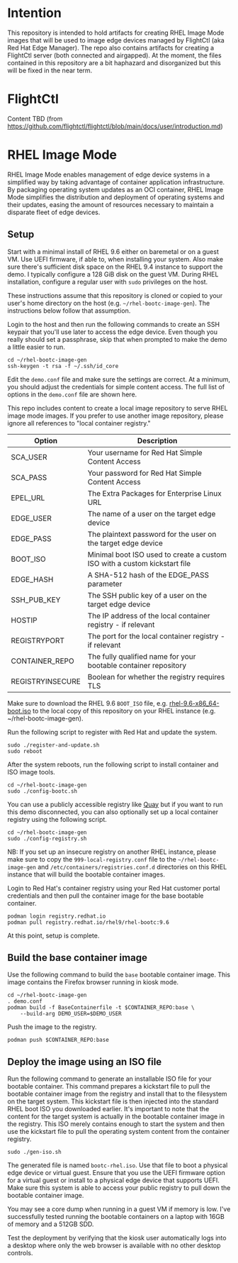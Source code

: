 # Intention

This repository is intended to hold artifacts for creating RHEL Image Mode images 
that will be used to image edge devices managed by FlightCtl (aka Red Hat Edge Manager).
The repo also contains artifacts for creating a FlightCtl server (both connected and airgapped).
At the moment, the files contained in this repository are a bit haphazard and disorganized
but this will be fixed in the near term.

# FlightCtl

Content TBD (from https://github.com/flightctl/flightctl/blob/main/docs/user/introduction.md)

# RHEL Image Mode
RHEL Image Mode enables management of edge device systems in a simplified
way by taking advantage of container application infrastructure. By
packaging operating system updates as an OCI container, RHEL Image Mode
simplifies the distribution and deployment of operating systems and
their updates, easing the amount of resources necessary to maintain a
disparate fleet of edge devices.


## Setup
Start with a minimal install of RHEL 9.6 either on baremetal or on a guest
VM. Use UEFI firmware, if able to, when installing your system. Also make
sure there's sufficient disk space on the RHEL 9.4 instance to support the
demo. I typically configure a 128 GiB disk on the guest VM.  During RHEL
installation, configure a regular user with `sudo` privileges on the host.

These instructions assume that this repository is cloned or copied to your
user's home directory on the host (e.g. `~/rhel-bootc-image-gen`). The
instructions below follow that assumption.

Login to the host and then run the following commands to create an SSH
keypair that you'll use later to access the edge device. Even though you
really should set a passphrase, skip that when prompted to make the demo
a little easier to run.

    cd ~/rhel-bootc-image-gen
    ssh-keygen -t rsa -f ~/.ssh/id_core

Edit the `demo.conf` file and make sure the settings are correct. At a
minimum, you should adjust the credentials for simple content access.
The full list of options in the `demo.conf` file are shown here.

This repo includes content to create a local image repository to serve RHEL image mode
images.  If you prefer to use another image repository, please ignore all references
to "local container registry."

| Option           | Description |
| -----------------| ----------- |
| SCA_USER         | Your username for Red Hat Simple Content Access |
| SCA_PASS         | Your password for Red Hat Simple Content Access |
| EPEL_URL         | The Extra Packages for Enterprise Linux URL |
| EDGE_USER        | The name of a user on the target edge device |
| EDGE_PASS        | The plaintext password for the user on the target edge device |
| BOOT_ISO         | Minimal boot ISO used to create a custom ISO with a custom kickstart file |
| EDGE_HASH        | A SHA-512 hash of the EDGE_PASS parameter |
| SSH_PUB_KEY      | The SSH public key of a user on the target edge device |
| HOSTIP           | The IP address of the local container registry - if relevant|
| REGISTRYPORT     | The port for the local container registry - if relevant |
| CONTAINER_REPO   | The fully qualified name for your bootable container repository |
| REGISTRYINSECURE | Boolean for whether the registry requires TLS |

Make sure to download the RHEL 9.6 `BOOT_ISO` file, e.g. [rhel-9.6-x86_64-boot.iso](https://access.redhat.com/downloads/content/rhel)
to the local copy of this repository on your RHEL instance
(e.g. ~/rhel-bootc-image-gen).

Run the following script to register with Red Hat and update the system.

    sudo ./register-and-update.sh
    sudo reboot

After the system reboots, run the following script to install container
and ISO image tools.

    cd ~/rhel-bootc-image-gen
    sudo ./config-bootc.sh

You can use a publicly accessible registry like [Quay](https://quay.io)
but if you want to run this demo disconnected, you can also optionally
set up a local container registry using the following script.

    cd ~/rhel-bootc-image-gen
    sudo ./config-registry.sh

NB: If you set up an insecure registry on another RHEL instance,
please make sure to copy the `999-local-registry.conf` file to the
`~/rhel-bootc-image-gen` and `/etc/containers/registries.conf.d`
directories on this RHEL instance that will build the bootable container
images.

Login to Red Hat's container registry using your Red Hat customer portal
credentials and then pull the container image for the base bootable
container.

    podman login registry.redhat.io
    podman pull registry.redhat.io/rhel9/rhel-bootc:9.6

At this point, setup is complete.

## Build the base container image
Use the following command to build the `base` bootable container
image. This image contains the Firefox browser running in kiosk mode.

    cd ~/rhel-bootc-image-gen
    . demo.conf
    podman build -f BaseContainerfile -t $CONTAINER_REPO:base \
        --build-arg DEMO_USER=$DEMO_USER

Push the image to the registry.

    podman push $CONTAINER_REPO:base


## Deploy the image using an ISO file
Run the following command to generate an installable ISO file for your
bootable container. This command prepares a kickstart file to pull
the bootable container image from the registry and install that to the
filesystem on the target system. This kickstart file is then injected
into the standard RHEL boot ISO you downloaded earlier. It's important to
note that the content for the target system is actually in the bootable
container image in the registry. This ISO merely contains enough to start
the system and then use the kickstart file to pull the operating system
content from the container registry.

    sudo ./gen-iso.sh

The generated file is named `bootc-rhel.iso`. Use that file to boot
a physical edge device or virtual guest. Ensure that you use the UEFI
firmware option for a virtual guest or install to a physical edge device
that supports UEFI. Make sure this system is able to access your public
registry to pull down the bootable container image.

You may see a core dump when running in a guest VM if
memory is low. I've successfully tested running the bootable containers
on a laptop with 16GB of memory and a 512GB SDD.

Test the deployment by verifying that the kiosk user automatically logs
into a desktop where only the web browser is available with no other
desktop controls.
